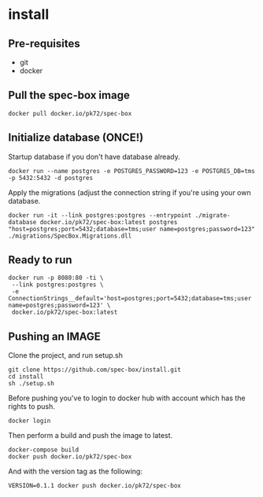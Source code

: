# install

## Pre-requisites

- git
- docker


## Pull the spec-box image
```shell
docker pull docker.io/pk72/spec-box
```

## Initialize database (ONCE!)

Startup database if you don't have database already.
```shell
docker run --name postgres -e POSTGRES_PASSWORD=123 -e POSTGRES_DB=tms -p 5432:5432 -d postgres
```

Apply the migrations (adjust the connection string if you're using your own database.
```shell
docker run -it --link postgres:postgres --entrypoint ./migrate-database docker.io/pk72/spec-box:latest postgres "host=postgres;port=5432;database=tms;user name=postgres;password=123" ./migrations/SpecBox.Migrations.dll
```

## Ready to run
```shell
docker run -p 8080:80 -ti \
 --link postgres:postgres \
 -e ConnectionStrings__default='host=postgres;port=5432;database=tms;user name=postgres;password=123' \
 docker.io/pk72/spec-box:latest
```

## Pushing an IMAGE
Clone the project, and run setup.sh
```shell
git clone https://github.com/spec-box/install.git
cd install
sh ./setup.sh
```

Before pushing you've to login to docker hub with account which has the rights to push.

```shell
docker login
```

Then perform a build and push the image to latest.


```shell
docker-compose build
docker push docker.io/pk72/spec-box
```

And with the version tag as the following:
```shell
VERSION=0.1.1 docker push docker.io/pk72/spec-box
```

